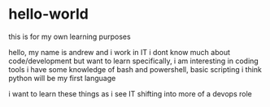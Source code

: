 # hello-world
this is for my own learning purposes

hello, my name is andrew and i work in IT
i dont know much about code/development but want to learn
specifically, i am interesting in coding tools
i have some knowledge of bash and powershell, basic scripting
i think python will be my first language

i want to learn these things as i see IT shifting into more of a devops role

